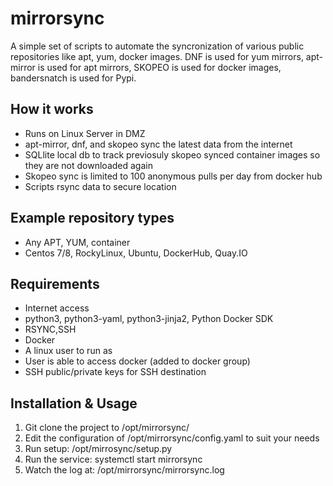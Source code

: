 # mirrorsync

A simple set of scripts to automate the syncronization of various public repositories like apt, yum, docker images.
DNF is used for yum mirrors, apt-mirror is used for apt mirrors, SKOPEO is used for docker images, bandersnatch is used for Pypi.

## How it works

- Runs on Linux Server in DMZ
- apt-mirror, dnf, and skopeo sync the latest data from the internet
- SQLlite local db to track previosuly skopeo synced container images so they are not downloaded again
- Skopeo sync is limited to 100 anonymous pulls per day from docker hub
- Scripts rsync data to secure location

## Example repository types
- Any APT, YUM, container
- Centos 7/8, RockyLinux, Ubuntu, DockerHub, Quay.IO

## Requirements
- Internet access
- python3, python3-yaml, python3-jinja2, Python Docker SDK
- RSYNC,SSH
- Docker
- A linux user to run as
- User is able to access docker (added to docker group)
- SSH public/private keys for SSH destination

## Installation & Usage
1. Git clone the project to /opt/mirrorsync/
2. Edit the configuration of /opt/mirrorsync/config.yaml to suit your needs
3. Run setup: /opt/mirrosync/setup.py
4. Run the service:  systemctl start mirrorsync
5. Watch the log at: /opt/mirrorsync/mirrorsync.log
